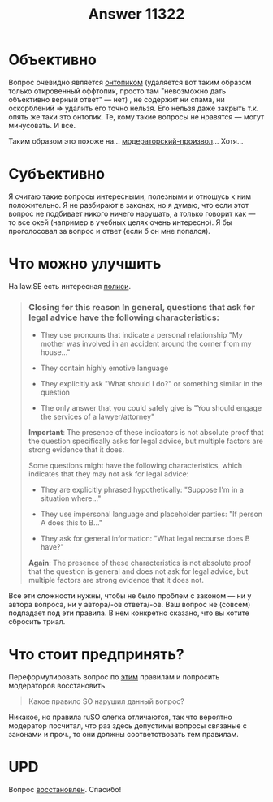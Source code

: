 ﻿---
title: "Answer 11322"
se.owner.user_id: 337540
se.owner.display_name: "Victor VosMottor"
se.owner.link: "https://ru.meta.stackoverflow.com/users/337540/victor-vosmottor"
se.answer_id: 11322
se.question_id: 11319
se.post_type: answer
se.is_accepted: False
---
<h1>Объективно</h1>
<p>Вопрос очевидно является <a href="https://ru.meta.stackoverflow.com/questions/2868/%d0%9e%d0%bf%d1%80%d0%be%d1%81-%d0%9e%d1%82%d0%bd%d0%be%d1%88%d0%b5%d0%bd%d0%b8%d0%b5-%d1%81%d0%be%d0%be%d0%b1%d1%89%d0%b5%d1%81%d1%82%d0%b2%d0%b0-%d0%ba-%d0%b2%d0%be%d0%bf%d1%80%d0%be%d1%81%d0%b0%d0%bc-%d0%b7%d0%b0%d1%82%d1%80%d0%b0%d0%b3%d0%b8%d0%b2%d0%b0%d1%8e%d1%89%d0%b8%d0%bc-%d1%8d%d1%82%d0%b8%d0%ba%d1%83-%d0%bf%d1%80%d0%b0%d0%b2%d0%be%d0%bd%d0%b0%d1%80%d1%83%d1%88%d0%b5%d0%bd%d0%b8%d1%8f-%d0%b8-%d0%b8%d0%bd">онтопиком</a> (удаляется вот таким образом только откровенный оффтопик, просто там &quot;невозможно дать объективно верный ответ&quot; — нет) , не содержит ни спама, ни оскорблений ⇒ удалить его точно нельзя. Его нельзя даже закрыть т.к. опять же таки это онтопик. Те, кому такие вопросы не нравятся — могут минусовать. И все.</p>
<p>Таким образом это похоже на... <a href="/questions/tagged/%d0%bc%d0%be%d0%b4%d0%b5%d1%80%d0%b0%d1%82%d0%be%d1%80%d1%81%d0%ba%d0%b8%d0%b9-%d0%bf%d1%80%d0%be%d0%b8%d0%b7%d0%b2%d0%be%d0%bb" class="post-tag" title="показать вопросы с меткой [модераторский-произвол]" rel="tag">модераторский-произвол</a>... Хотя...</p>
<h1>Субъективно</h1>
<p>Я считаю такие вопросы интересными, полезными и отношусь к ним положительно. Я не разбирают в законах, но я думаю, что если этот вопрос не подбивает никого ничего нарушать, а только говорит как — то все окей (например в учебных целях очень интересно). Я бы проголосовал за вопрос и ответ (если б он мне попался).</p>
<h1>Что можно улучшить</h1>
<p>На law.SE есть интересная <a href="https://law.meta.stackexchange.com/a/222/34767">полиси</a>.</p>
<blockquote>
<h3>Closing for this reason In general, questions that ask for legal advice have the following characteristics:</h3>
<ul>
<li><p>They use pronouns that indicate a personal relationship &quot;My mother was involved in an accident around the corner from my house...&quot;</p>
</li>
<li><p>They contain highly emotive language</p>
</li>
<li><p>They explicitly ask &quot;What should I do?&quot; or something similar in the question</p>
</li>
<li><p>The only answer that you could safely give is &quot;You should engage the services of a lawyer/attorney&quot;</p>
</li>
</ul>
<p><strong>Important</strong>: The presence of these indicators is not absolute proof that the question specifically asks for legal advice, but multiple
factors are strong evidence that it does.</p>
<p>Some questions might have the following characteristics, which
indicates that they may not ask for legal advice:</p>
<ul>
<li><p>They are explicitly phrased hypothetically: &quot;Suppose I'm in a situation where...&quot;</p>
</li>
<li><p>They use impersonal language and placeholder parties: &quot;If person A does this to B...&quot;</p>
</li>
<li><p>They ask for general information: &quot;What legal recourse does B have?&quot;</p>
</li>
</ul>
<p><strong>Again</strong>: The presence of these characteristics is not absolute proof that the question is general and does not ask for legal advice, but
multiple factors are strong evidence that it does not.</p>
</blockquote>
<p>Все эти сложности нужны, чтобы не было проблем с законом — ни у автора вопроса, ни у автора/-ов ответа/-ов. Ваш вопрос не (совсем) подпадает под эти правила. В нем конкретно сказано, что вы хотите сбросить триал.</p>
<h1>Что стоит предпринять?</h1>
<p>Переформулировать вопрос по <a href="https://law.meta.stackexchange.com/questions/221/policy-for-questions-that-clearly-ask-for-specific-legal-advice">этим</a> правилам и попросить модераторов восстановить.</p>
<blockquote>
<p>Какое правило SO нарушил данный вопрос?</p>
</blockquote>
<p>Никакое, но правила ruSO слегка отличаются, так что вероятно модератор посчитал, что раз здесь допустимы вопросы связаные с законами и проч., то они должны соответствовать тем правилам.</p>
<h1>UPD</h1>
<p>Вопрос <a href="https://chat.stackexchange.com/transcript/message/56912456">восстановлен</a>. Спасибо!</p>
